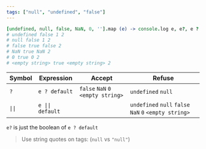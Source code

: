 ```yaml
---
tags: ["null", "undefined", "false"]
---
```

```coffee
[undefined, null, false, NaN, 0, ''].map (e) -> console.log e, e?, e ? '1', e || '2'
# undefined false 1 2
# null false 1 2
# false true false 2
# NaN true NaN 2
# 0 true 0 2
# <empty string> true <empty string> 2
```

| Symbol | Expression | Accept | Refuse
|---|---|---|---
| `?` | `e ? default` | `false` `NaN` `0` `<empty string>` | `undefined` `null`
| `\|\|` | `e \|\| default` | | `undefined` `null` `false` `NaN` `0` `<empty string>`

`e?` is just the boolean of `e ? default`

> Use string quotes on tags: (`null` vs `"null"`)
